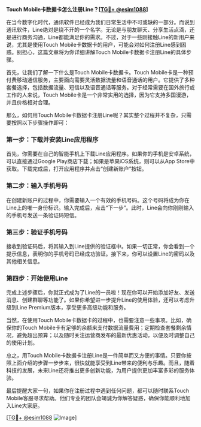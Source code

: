 **Touch Mobile卡数据卡怎么注册Line？[[TG💪+ @esim1088](https://t.me/s/esim1088)]**

在当今数字化时代，通讯软件已经成为我们日常生活中不可或缺的一部分。而说到通讯软件，Line绝对是绕不开的一个名字。无论是与朋友聊天、分享生活点滴，还是进行商务沟通，Line都能满足你的需求。不过，对于一些刚接触Line的新用户来说，尤其是使用Touch Mobile卡数据卡的用户，可能会对如何注册Line感到困惑。别担心，这篇文章将为你详细讲解Touch Mobile卡数据卡注册Line的具体步骤。

首先，让我们了解一下什么是Touch Mobile卡数据卡。Touch Mobile卡是一种预付费移动通信服务，主要面向需要灵活数据流量和语音通话的用户。它提供了多种套餐选择，包括数据流量、短信以及语音通话等服务。对于经常需要在国外旅行或工作的人来说，Touch Mobile卡是一个非常实用的选择，因为它支持多国漫游，并且价格相对合理。

那么，如何用Touch Mobile卡数据卡注册Line呢？其实整个过程并不复杂，只需要按照以下步骤操作即可：

### 第一步：下载并安装Line应用程序

首先，你需要在自己的智能手机上下载Line应用程序。如果你的手机是安卓系统，可以直接通过Google Play商店下载；如果是苹果iOS系统，则可以从App Store中获取。下载完成后，打开应用程序并点击“创建新账户”按钮。

### 第二步：输入手机号码

在创建新账户的过程中，你需要输入一个有效的手机号码。这个号码将成为你在Line上的唯一身份标识。输入完成后，点击“下一步”。此时，Line会向你刚刚输入的手机号发送一条验证码短信。

### 第三步：验证手机号码

接收到验证码后，将其输入到Line提供的验证框中。如果一切正常，你会看到一个提示信息，表明你的手机号码已经成功验证。接下来，你可以设置Line的密码以及其他相关信息。

### 第四步：开始使用Line

完成上述步骤后，你就正式成为了Line的一员啦！现在你可以开始添加好友、发送消息、创建群聊等功能了。如果你希望进一步提升Line的使用体验，还可以考虑升级到Line Premium版本，享受更多高级功能和服务。

当然，在使用Touch Mobile卡数据卡的过程中，也需要注意一些事项。比如，确保你的Touch Mobile卡有足够的余额来支付数据流量费用；定期检查套餐剩余情况，避免超出预算；以及随时关注运营商发布的最新优惠活动，以便及时调整自己的使用计划。

总之，用Touch Mobile卡数据卡注册Line是一件简单而又方便的事情。只要你按照上面介绍的步骤一步步来，很快就能享受到Line带来的便利与乐趣。而且，随着科技的发展，未来Line还将推出更多创新功能，为用户提供更加丰富多彩的服务体验。

最后提醒大家一句，如果你在注册过程中遇到任何问题，都可以随时联系Touch Mobile客服寻求帮助。他们专业的团队会竭诚为你解答疑惑，确保你能顺利地加入Line大家庭。

[[TG💪+ @esim1088](https://t.me/s/esim1088) ![Image](https://i.postimg.cc/4NQfJmqS/Snipaste-2025-05-13-00-14-12.png)]